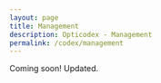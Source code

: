 ```yaml
---
layout: page
title: Management
description: Opticodex - Management
permalink: /codex/management
---
```


Coming soon! Updated.